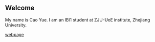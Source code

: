 ## Welcome 

My name is Cao Yue. 
I am an IBI1 student at ZJU-UoE institute, Zhejiang University.

[webpage](https://c.zju.edu.cn/) 
